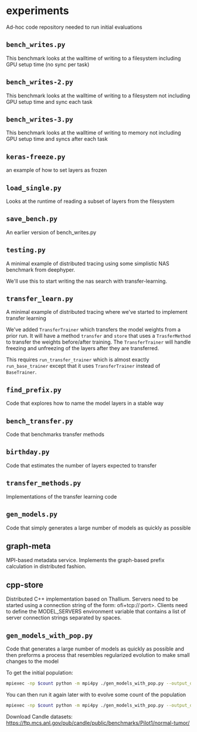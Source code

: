 # experiments

Ad-hoc code repository needed to run initial evaluations

## `bench_writes.py`

This benchmark looks at the walltime of writing to a filesystem including GPU setup time (no sync per task)

## `bench_writes-2.py`

This benchmark looks at the walltime of writing to a filesystem not including GPU setup time and sync each task

## `bench_writes-3.py`

This benchmark looks at the walltime of writing to memory not including GPU setup time and syncs after each task

## `keras-freeze.py`

an example of how to set layers as frozen

## `load_single.py`

Looks at the runtime of reading a subset of layers from the filesystem


## `save_bench.py`

An earlier version of bench_writes.py


## `testing.py`

A minimal example of distributed tracing using some simplistic NAS benchmark from deephyper.

We'll use this to start writing the nas search with transfer-learning.

## `transfer_learn.py`

A minimal example of distributed tracing where we've started to implement transfer learning

We've added `TransferTrainer` which transfers the model weights  from a prior run.
It will have a method `transfer` and `store` that uses a `TrasferMethod` to transfer the weights before/after training.
The `TransferTrainer` will handle freezing and unfreezing of the layers after they are transferred.

This requires `run_transfer_trainer` which is almost exactly `run_base_trainer` except that it uses `TransferTrainer` instead of `BaseTrainer`.

## `find_prefix.py`

Code that explores how to name the model layers in a stable way

## `bench_transfer.py`

Code that benchmarks transfer methods

## `birthday.py`

Code that estimates the number of layers expected to transfer

## `transfer_methods.py`

Implementations of the transfer learning code

## `gen_models.py`

Code that simply generates a large number of models as quickly as possible

## graph-meta

MPI-based metadata service. Implements the graph-based prefix calculation in distributed fashion.

## cpp-store

Distributed C++ implementation based on Thallium. Servers need to be started using a connection string of the form: ofi+tcp://<ip>:port>. 
Clients need to define the MODEL_SERVERS environment variable that contains a list of server connection strings separated by spaces.


## `gen_models_with_pop.py`

Code that generates a large number of models as quickly as possible and then preforms a process that resembles regularized evolution to make small changes to the model

To get the initial population:

```bash
mpiexec -np $count python -m mpi4py ./gen_models_with_pop.py --output_dir=/foo  --population_size=60000
```

You can then run it again later with to evolve some count of the population

```bash
mpiexec -np $count python -m mpi4py ./gen_models_with_pop.py --output_dir=/foo_evolved --initial_population_dir=/foo --evolve_count=10000
```

Download Candle datasets:
https://ftp.mcs.anl.gov/pub/candle/public/benchmarks/Pilot1/normal-tumor/
